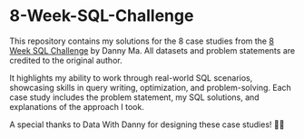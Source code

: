# 8-Week-SQL-Challenge
This repository contains my solutions for the 8 case studies from the [8 Week SQL Challenge](https://8weeksqlchallenge.com/) by Danny Ma. All datasets and problem statements are credited to the original author.

It highlights my ability to work through real-world SQL scenarios, showcasing skills in query writing, optimization, and problem-solving. Each case study includes the problem statement, my SQL solutions, and explanations of the approach I took.

A special thanks to Data With Danny for designing these case studies! 👋🏻
